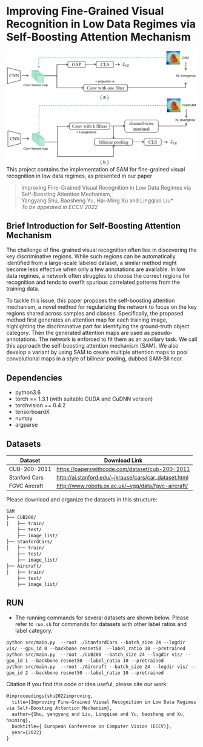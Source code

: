 # Improving Fine-Grained Visual Recognition in Low Data Regimes via Self-Boosting Attention Mechanism 
<img src="examples/framework.png"> 
This project contains the implementation of SAM for fine-grained visual recognition in low data regimes, as presented in our paper

> Improving Fine-Grained Visual Recognition in Low Data Regimes via Self-Boosting Attention Mechanism,   
> Yangyang Shu, Baosheng Yu, Hai-Ming Xu and Lingqiao Liu*  
> *To be appeared in ECCV 2022*

## Brief Introduction for Self-Boosting Attention Mechanism 
The challenge of fine-grained visual recognition often lies in discovering the key discriminative regions. While such regions can be automatically identified from a large-scale labeled dataset, a similar method might become less effective when only a few annotations are available. In low data regimes, a network often struggles to choose the correct regions for recognition and tends to overfit spurious correlated patterns from the training data.

To tackle this issue, this paper proposes the self-boosting attention mechanism, a novel method for regularizing the network to focus on the key regions shared across samples and classes. Specifically, the proposed method first generates an attention map for each training image, highlighting the discriminative part for identifying the ground-truth object category. Then the generated attention maps are used as pseudo-annotations. The network is enforced to fit them as an auxiliary task. We call this approach the self-boosting attention mechanism (SAM). We also develop a variant by using SAM to create multiple attention maps to pool convolutional maps in a style of bilinear pooling, dubbed SAM-Bilinear.

## Dependencies
* python3.6
* torch == 1.3.1 (with suitable CUDA and CuDNN version)
* torchvision == 0.4.2
* tensorboardX
* numpy
* argparse

## Datasets
| Dataset | Download Link |
| -- | -- |
| CUB-200-2011 | https://paperswithcode.com/dataset/cub-200-2011 |
| Stanford Cars | http://ai.stanford.edu/~jkrause/cars/car_dataset.html |
| FGVC Aircraft | http://www.robots.ox.ac.uk/~vgg/data/fgvc-aircraft/ |


Please download and organize the datasets in this structure:
```
SAM
├── CUB200/
│   ├── train/ 
    ├── test/
    ├── image_list/
├── StanfordCars/
│   ├── train/ 
    ├── test/
    ├── image_list/
├── Aircraft/
│   ├── train/ 
    ├── test/
    ├── image_list/
```

## RUN
- The running commands for several datasets are shown below. Please refer to ``run.sh`` for commands for datasets with other label ratios and label category.
```
python src/main.py  --root ./StanfordCars --batch_size 24 --logdir vis/ --gpu_id 0 --backbone resnet50  --label_ratio 10 --pretrained
python src/main.py  --root ./CUB200 --batch_size 24 --logdir vis/ --gpu_id 1 --backbone resnet50 --label_ratio 10 --pretrained
python src/main.py  --root ./Aircraft --batch_size 24 --logdir vis/ --gpu_id 2 --backbone resnet50 --label_ratio 10 --pretrained

```
Citation
If you find this code or idea useful, please cite our work:
```
@inproceedings{shu2022improving,
  title={Improving Fine-Grained Visual Recognition in Low Data Regimes via Self-Boosting Attention Mechanism},
  author={Shu, yangyang and Liu, Lingqiao and Yu, baosheng and Xu, haiming},
  booktitle={ European Conference on Computer Vision (ECCV)},
  year={2022}
}
```
